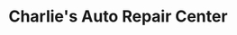 ---
title: "Charlie's Auto Repair Center"
url: /martinsburg/charlies-auto-repair-center/
shop: Autowerkstatt
---